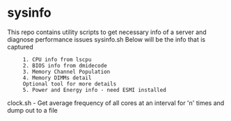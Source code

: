 # sysinfo

This repo contains utility scripts to get necessary info of a server and diagnose performance issues
sysinfo.sh 
Below will be the info that is captured

         1. CPU info from lscpu
         2. BIOS info from dmidecode
         3. Memory Channel Population
         4. Memory DIMMs detail
         Optional tool for more details
         5. Power and Energy info - need ESMI installed




clock.sh - Get average frequency of all cores at an interval for 'n' times and dump out to a file


